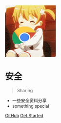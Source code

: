 <!-- _coverpage.md -->


![1](1.gif)

# 安全 

> Sharing

- 一些安全资料分享
- something special

[GitHub](https://github.com/tyelixy/Documentation)
[Get Started](README)
